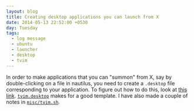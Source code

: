 ```yaml
---
layout: blog
title: Creating desktop applications you can launch from X
date: 2014-05-13 22:52:00 +0530
day: Tuesday
tags:
  - log message
  - ubuntu
  - launcher
  - desktop
  - tvim
---
```


In order to make applications that you can "summon" from X, say by double-clicking on a file in nautilus, you need to create a `.desktop` file corresponding to your application. To figure out how to do this, look at [this link](https://help.ubuntu.com/community/UnityLaunchersAndDesktopFiles). [`tvim.desktop`](https://github.com/praveenv253/misc/blob/master/tvim.desktop) makes for a good template. I have also made a couple of notes in [`misc/tvim.sh`](https://github.com/praveenv253/misc/blob/master/tvim.sh).
